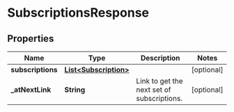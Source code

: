 # SubscriptionsResponse

## Properties
Name | Type | Description | Notes
------------ | ------------- | ------------- | -------------
**subscriptions** | [**List&lt;Subscription&gt;**](Subscription.md) |  |  [optional]
**_atNextLink** | **String** | Link to get the next set of subscriptions. |  [optional]
